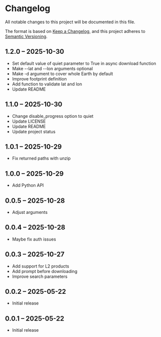 # Changelog

All notable changes to this project will be documented in this file.

The format is based on [Keep a Changelog](https://keepachangelog.com/en/1.0.0/),
and this project adheres to [Semantic Versioning](https://semver.org/spec/v2.0.0.html).

## 1.2.0 – 2025-10-30

- Set default value of quiet parameter to True in async download function
- Make --lat and --lon arguments optional
- Make -d argument to cover whole Earth by default
- Improve footprint definition
- Add function to validate lat and lon
- Update README

## 1.1.0 – 2025-10-30

- Change disable_progress option to quiet
- Update LICENSE
- Update README
- Update project status

## 1.0.1 – 2025-10-29

- Fix returned paths with unzip

## 1.0.0 – 2025-10-29

- Add Python API

## 0.0.5 – 2025-10-28

- Adjust arguments

## 0.0.4 – 2025-10-28

- Maybe fix auth issues

## 0.0.3 – 2025-10-27

- Add support for L2 products
- Add prompt before downloading
- Improve search parameters

## 0.0.2 – 2025-05-22

- Initial release

## 0.0.1 – 2025-05-22

- Initial release
